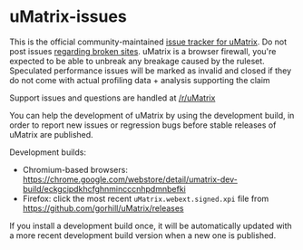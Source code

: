 # uMatrix-issues

This is the official community-maintained [issue tracker for uMatrix](https://github.com/uBlockOrigin/uMatrix-issues/issues). Do not post issues [regarding broken sites](https://github.com/gorhill/uMatrix#warnings). uMatrix is a browser firewall, you're expected to be able to unbreak any breakage caused by the ruleset. Speculated performance issues will be marked as invalid and closed if they do not come with actual profiling data + analysis supporting the claim 

Support issues and questions are handled at [/r/uMatrix](https://old.reddit.com/r/uMatrix/)

You can help the development of uMatrix by using the development build, in order to report new issues or regression bugs before stable releases of uMatrix are published.

Development builds:
- Chromium-based browsers: <https://chrome.google.com/webstore/detail/umatrix-dev-build/eckgcipdkhcfghnmincccnhpdmnbefki>
- Firefox: click the most recent `uMatrix.webext.signed.xpi` file from <https://github.com/gorhill/uMatrix/releases>

If you install a development build once, it will be automatically updated with a more recent development build version when a new one is published.
